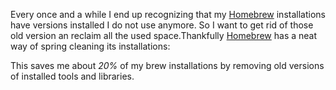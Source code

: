 
Every once and a while I end up recognizing that my [Homebrew](http://mxcl.github.com/homebrew/ "Homebrew") installations have versions installed I do not use anymore. So I want to get rid of those old version an reclaim all the used space.Thankfully [Homebrew](http://mxcl.github.com/homebrew/ "Homebrew") has a neat way of spring cleaning its installations:  
<script src="https://gist.github.com/feffi/5780161.js" type="text/javascript"></script>  
 This saves me about *20%* of my brew installations by removing old versions of installed tools and libraries.


